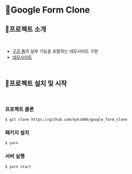 # 📝Google Form Clone

## 📌프로젝트 소개

<br>

- [구글 폼](https://docs.google.com/forms)의 일부 기능을 포함하는 데모사이트 구현
- [데모사이트](https://chic-queijadas-546962.netlify.app/)

<br>

## 📌프로젝트 설치 및 시작

<br>

### 프로젝트 클론

```
$ git clone https://github.com/kykim00/google_form_clone
```

### 패키지 설치

```
$ yarn
```

### 서버 실행

```
$ yarn start
```
